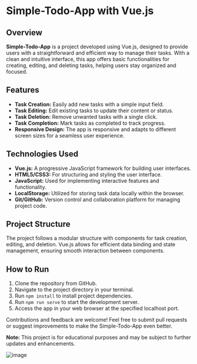 # Simple-Todo-App with Vue.js

## Overview
**Simple-Todo-App** is a project developed using Vue.js, designed to provide users with a straightforward and efficient way to manage their tasks. With a clean and intuitive interface, this app offers basic functionalities for creating, editing, and deleting tasks, helping users stay organized and focused.

## Features
- **Task Creation:** Easily add new tasks with a simple input field.
- **Task Editing:** Edit existing tasks to update their content or status.
- **Task Deletion:** Remove unwanted tasks with a single click.
- **Task Completion:** Mark tasks as completed to track progress.
- **Responsive Design:** The app is responsive and adapts to different screen sizes for a seamless user experience.

## Technologies Used
- **Vue.js:** A progressive JavaScript framework for building user interfaces.
- **HTML5/CSS3:** For structuring and styling the user interface.
- **JavaScript:** Used for implementing interactive features and functionality.
- **LocalStorage:** Utilized for storing task data locally within the browser.
- **Git/GitHub:** Version control and collaboration platform for managing project code.

## Project Structure
The project follows a modular structure with components for task creation, editing, and deletion. Vue.js allows for efficient data binding and state management, ensuring smooth interaction between components.

## How to Run
1. Clone the repository from GitHub.
2. Navigate to the project directory in your terminal.
3. Run `npm install` to install project dependencies.
4. Run `npm run serve` to start the development server.
5. Access the app in your web browser at the specified localhost port.

Contributions and feedback are welcome! Feel free to submit pull requests or suggest improvements to make the Simple-Todo-App even better.

**Note:** This project is for educational purposes and may be subject to further updates and enhancements.

![image](https://github.com/Aldbow/Simple-Todo-Vue/assets/90434857/e33eff47-8c3c-479f-82b5-424eef0697ff)

